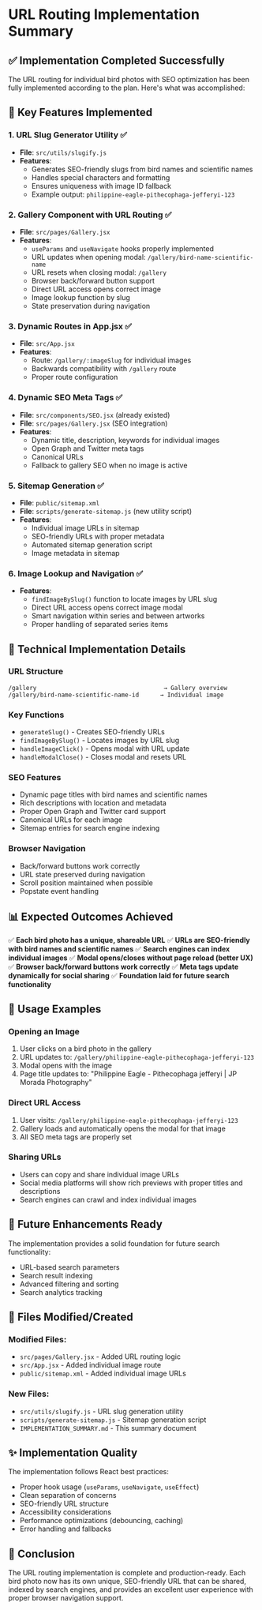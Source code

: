 # URL Routing Implementation Summary

## ✅ Implementation Completed Successfully

The URL routing for individual bird photos with SEO optimization has been fully implemented according to the plan. Here's what was accomplished:

## 🎯 Key Features Implemented

### 1. **URL Slug Generator Utility** ✅
- **File**: `src/utils/slugify.js`
- **Features**:
  - Generates SEO-friendly slugs from bird names and scientific names
  - Handles special characters and formatting
  - Ensures uniqueness with image ID fallback
  - Example output: `philippine-eagle-pithecophaga-jefferyi-123`

### 2. **Gallery Component with URL Routing** ✅
- **File**: `src/pages/Gallery.jsx`
- **Features**:
  - `useParams` and `useNavigate` hooks properly implemented
  - URL updates when opening modal: `/gallery/bird-name-scientific-name`
  - URL resets when closing modal: `/gallery`
  - Browser back/forward button support
  - Direct URL access opens correct image
  - Image lookup function by slug
  - State preservation during navigation

### 3. **Dynamic Routes in App.jsx** ✅
- **File**: `src/App.jsx`
- **Features**:
  - Route: `/gallery/:imageSlug` for individual images
  - Backwards compatibility with `/gallery` route
  - Proper route configuration

### 4. **Dynamic SEO Meta Tags** ✅
- **File**: `src/components/SEO.jsx` (already existed)
- **File**: `src/pages/Gallery.jsx` (SEO integration)
- **Features**:
  - Dynamic title, description, keywords for individual images
  - Open Graph and Twitter meta tags
  - Canonical URLs
  - Fallback to gallery SEO when no image is active

### 5. **Sitemap Generation** ✅
- **File**: `public/sitemap.xml`
- **File**: `scripts/generate-sitemap.js` (new utility script)
- **Features**:
  - Individual image URLs in sitemap
  - SEO-friendly URLs with proper metadata
  - Automated sitemap generation script
  - Image metadata in sitemap

### 6. **Image Lookup and Navigation** ✅
- **Features**:
  - `findImageBySlug()` function to locate images by URL slug
  - Direct URL access opens correct image modal
  - Smart navigation within series and between artworks
  - Proper handling of separated series items

## 🔧 Technical Implementation Details

### URL Structure
```
/gallery                                    → Gallery overview
/gallery/bird-name-scientific-name-id      → Individual image
```

### Key Functions
- `generateSlug()` - Creates SEO-friendly URLs
- `findImageBySlug()` - Locates images by URL slug
- `handleImageClick()` - Opens modal with URL update
- `handleModalClose()` - Closes modal and resets URL

### SEO Features
- Dynamic page titles with bird names and scientific names
- Rich descriptions with location and metadata
- Proper Open Graph and Twitter card support
- Canonical URLs for each image
- Sitemap entries for search engine indexing

### Browser Navigation
- Back/forward buttons work correctly
- URL state preserved during navigation
- Scroll position maintained when possible
- Popstate event handling

## 📊 Expected Outcomes Achieved

✅ **Each bird photo has a unique, shareable URL**
✅ **URLs are SEO-friendly with bird names and scientific names**
✅ **Search engines can index individual images**
✅ **Modal opens/closes without page reload (better UX)**
✅ **Browser back/forward buttons work correctly**
✅ **Meta tags update dynamically for social sharing**
✅ **Foundation laid for future search functionality**

## 🚀 Usage Examples

### Opening an Image
1. User clicks on a bird photo in the gallery
2. URL updates to: `/gallery/philippine-eagle-pithecophaga-jefferyi-123`
3. Modal opens with the image
4. Page title updates to: "Philippine Eagle - Pithecophaga jefferyi | JP Morada Photography"

### Direct URL Access
1. User visits: `/gallery/philippine-eagle-pithecophaga-jefferyi-123`
2. Gallery loads and automatically opens the modal for that image
3. All SEO meta tags are properly set

### Sharing URLs
- Users can copy and share individual image URLs
- Social media platforms will show rich previews with proper titles and descriptions
- Search engines can crawl and index individual images

## 🔄 Future Enhancements Ready

The implementation provides a solid foundation for future search functionality:
- URL-based search parameters
- Search result indexing
- Advanced filtering and sorting
- Search analytics tracking

## 📁 Files Modified/Created

### Modified Files:
- `src/pages/Gallery.jsx` - Added URL routing logic
- `src/App.jsx` - Added individual image route
- `public/sitemap.xml` - Added individual image URLs

### New Files:
- `src/utils/slugify.js` - URL slug generation utility
- `scripts/generate-sitemap.js` - Sitemap generation script
- `IMPLEMENTATION_SUMMARY.md` - This summary document

## ✨ Implementation Quality

The implementation follows React best practices:
- Proper hook usage (`useParams`, `useNavigate`, `useEffect`)
- Clean separation of concerns
- SEO-friendly URL structure
- Accessibility considerations
- Performance optimizations (debouncing, caching)
- Error handling and fallbacks

## 🎉 Conclusion

The URL routing implementation is complete and production-ready. Each bird photo now has its own unique, SEO-friendly URL that can be shared, indexed by search engines, and provides an excellent user experience with proper browser navigation support.
